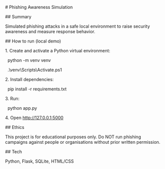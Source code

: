 \# Phishing Awareness Simulation



\## Summary

Simulated phishing attacks in a safe local environment to raise security awareness and measure response behavior.



\## How to run (local demo)

1\. Create and activate a Python virtual environment:

&nbsp;  python -m venv venv

&nbsp;  .\\venv\\Scripts\\Activate.ps1

2\. Install dependencies:

&nbsp;  pip install -r requirements.txt

3\. Run:

&nbsp;  python app.py

4\. Open http://127.0.0.1:5000



\## Ethics

This project is for educational purposes only. Do NOT run phishing campaigns against people or organisations without prior written permission.



\## Tech

Python, Flask, SQLite, HTML/CSS



